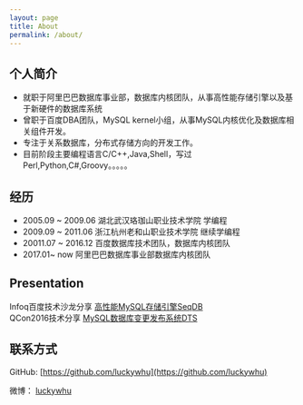 ```yaml
---
layout: page
title: About
permalink: /about/
---
```


## 个人简介

- 就职于阿里巴巴数据库事业部，数据库内核团队，从事高性能存储引擎以及基于新硬件的数据库系统
- 曾职于百度DBA团队，MySQL kernel小组，从事MySQL内核优化及数据库相关组件开发。
- 专注于关系数据库，分布式存储方向的开发工作。
- 目前阶段主要编程语言C/C++,Java,Shell，写过Perl,Python,C#,Groovy。。。。。

## 经历

- 2005.09 ~ 2009.06 湖北武汉珞珈山职业技术学院 学编程 
- 2009.09 ~ 2011.06 浙江杭州老和山职业技术学院 继续学编程
- 20011.07 ~ 2016.12 百度数据库技术团队，数据库内核团队
- 2017.01~ now   阿里巴巴数据库事业部数据库内核团队

## Presentation

Infoq百度技术沙龙分享 [高性能MySQL存储引擎SeqDB](http://www.infoq.com/cn/presentations/seqdb-high-performance-mysql-storage-engine/)  
QCon2016技术分享 [MySQL数据库变更发布系统DTS](http://2016.qconbeijing.com/presentation/2838)  

## 联系方式

GitHub: [https://github.com/luckywhu](https://github.com/luckywhu)

微博： [luckywhu](http://weibo.com/u/2121576993)
